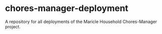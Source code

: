 # chores-manager-deployment
A repository for all deployments of the Maricle Household Chores-Manager project.
